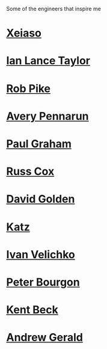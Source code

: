 Some of the engineers that inspire me

# [Xeiaso](https://xeiaso.net)
# [Ian Lance Taylor](https://www.airs.com/ian/)
# [Rob Pike](https://commandcenter.blogspot.com/)
# [Avery Pennarun](https://apenwarr.ca/log/)
# [Paul Graham](http://www.paulgraham.com)
# [Russ Cox](https://research.swtch.com/)
# [David Golden](https://xdg.me/)
# [Katz](https://github.com/katcipis/sophia)
# [Ivan Velichko](https://labs.iximiuz.com/)
# [Peter Bourgon](https://peter.bourgon.org/)
# [Kent Beck](https://tidyfirst.substack.com/)
# [Andrew Gerald](https://nf.wh3rd.net/)
